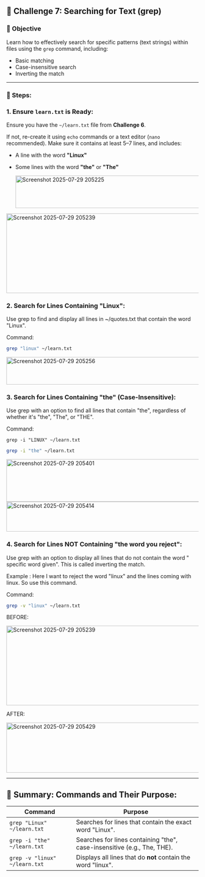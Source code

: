 ## 🎯 Challenge 7: Searching for Text (grep)

### 🧠 Objective
Learn how to effectively search for specific patterns (text strings) within files using the `grep` command, including:
- Basic matching
- Case-insensitive search
- Inverting the match

---

### 🔧 Steps:

### 1. Ensure `learn.txt` is Ready:
Ensure you have the `~/learn.txt` file from **Challenge 6**.

If not, re-create it using `echo` commands or a text editor (`nano` recommended). Make sure it contains at least 5–7 lines, and includes:
- A line with the word **"Linux"**
- Some lines with the word **"the"** or **"The"**

  <img width="1789" height="85" alt="Screenshot 2025-07-29 205225" src="https://github.com/user-attachments/assets/1da03a3d-f2d8-4c53-a4b9-971b278e4528" />

<img width="1208" height="208" alt="Screenshot 2025-07-29 205239" src="https://github.com/user-attachments/assets/645eb02c-b70e-459f-aff7-988e0c9cd8d1" />


### 2. Search for Lines Containing "Linux":

Use grep to find and display all lines in ~/quotes.txt that contain the word "Linux".

Command:

```Bash
grep "linux" ~/learn.txt
```

<img width="1052" height="72" alt="Screenshot 2025-07-29 205256" src="https://github.com/user-attachments/assets/a811f947-6d73-477b-ac08-b54c58b8cfef" />


### 3. Search for Lines Containing "the" (Case-Insensitive):

Use grep with an option to find all lines that contain "the", regardless of whether it's "the", "The", or "THE".

Command:

```
grep -i "LINUX" ~/learn.txt
```

```Bash
grep -i "the" ~/learn.txt
```

<img width="931" height="111" alt="Screenshot 2025-07-29 205401" src="https://github.com/user-attachments/assets/325eb887-2f57-499a-a900-fd945f8568d5" />

<img width="1166" height="78" alt="Screenshot 2025-07-29 205414" src="https://github.com/user-attachments/assets/ab7ffd6f-ecbc-474f-a153-ad410daf4f78" />


### 4. Search for Lines NOT Containing "the word you reject":

Use grep with an option to display all lines that do not contain the word " specific word given". This is called inverting the match.

Example : Here I want to reject the word "linux" and the lines coming with linux. So use this command.

Command:

```Bash
grep -v "linux" ~/learn.txt
```

BEFORE:

<img width="1208" height="208" alt="Screenshot 2025-07-29 205239" src="https://github.com/user-attachments/assets/81d67021-90ac-4119-9fac-997abe0a219d" />

AFTER:

<img width="1376" height="131" alt="Screenshot 2025-07-29 205429" src="https://github.com/user-attachments/assets/1c400ad6-8d46-4c0e-b785-40fe606d3b0f" />

---

## 📄 Summary: Commands and Their Purpose:

| Command                          | Purpose                                                                 |
|----------------------------------|-------------------------------------------------------------------------|
| `grep "Linux" ~/learn.txt`     | Searches for lines that contain the exact word "Linux".                |
| `grep -i "the" ~/learn.txt`    | Searches for lines containing "the", case-insensitive (e.g., The, THE).|
| `grep -v "linux" ~/learn.txt`| Displays all lines that do **not** contain the word "linux".        |
